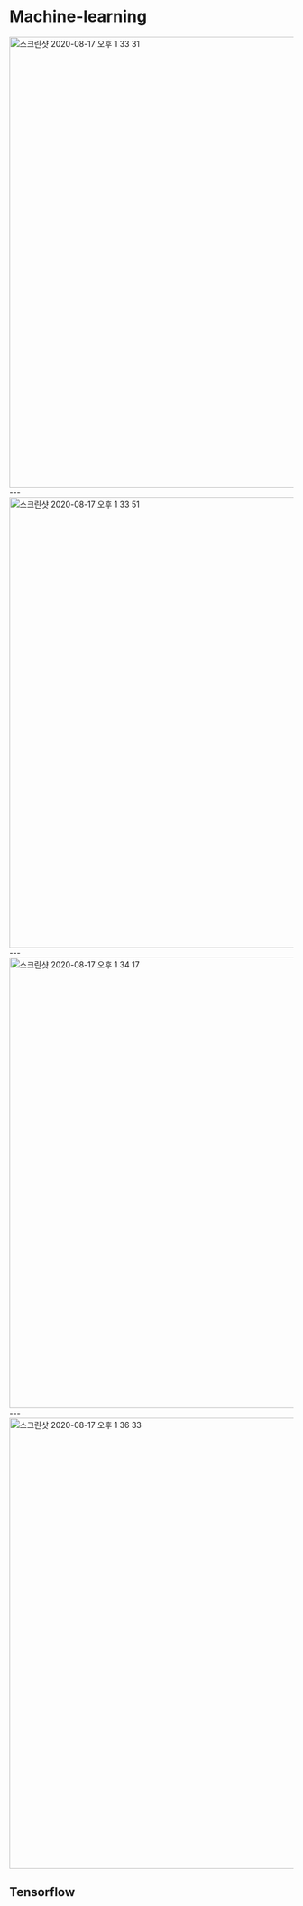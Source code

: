 # Machine-learning

<img width="800" alt="스크린샷 2020-08-17 오후 1 33 31" src="https://user-images.githubusercontent.com/56465854/90357735-fa726400-e08e-11ea-8aad-6ce975337f31.png">
---
<img width="800" alt="스크린샷 2020-08-17 오후 1 33 51" src="https://user-images.githubusercontent.com/56465854/90357809-2b529900-e08f-11ea-8477-c30745bd2494.png">
---
<img width="800" alt="스크린샷 2020-08-17 오후 1 34 17" src="https://user-images.githubusercontent.com/56465854/90357812-2db4f300-e08f-11ea-833a-28b297c3f683.png">
---
<img width="800" alt="스크린샷 2020-08-17 오후 1 36 33" src="https://user-images.githubusercontent.com/56465854/90357815-2ee62000-e08f-11ea-9458-b411368c53ec.png">

## Tensorflow
